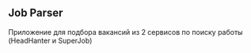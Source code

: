 ## Job Parser
Приложение для подбора вакансий из 2 сервисов по поиску работы (HeadHanter и SuperJob)
